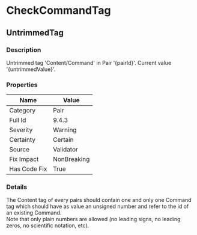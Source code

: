 ﻿---  
uid: Validator_9_4_3  
---

# CheckCommandTag

## UntrimmedTag

### Description

Untrimmed tag 'Content\/Command' in Pair '{pairId}'. Current value '{untrimmedValue}'.

### Properties

| Name         | Value       |
| ------------ | ----------- |
| Category     | Pair        |
| Full Id      | 9.4.3       |
| Severity     | Warning     |
| Certainty    | Certain     |
| Source       | Validator   |
| Fix Impact   | NonBreaking |
| Has Code Fix | True        |

### Details

The Content tag of every pairs should contain one and only one Command tag which should have as value an unsigned number and refer to the id of an existing Command.  
Note that only plain numbers are allowed (no leading signs, no leading zeros, no scientific notation, etc).
